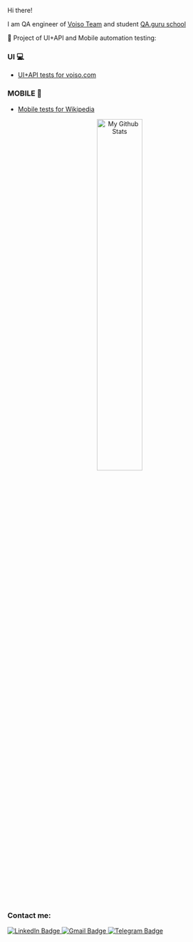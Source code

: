 Hi there!


I am QA engineer of [Voiso Team](https://voiso.com/) and student [QA.guru school](https://qa.guru/)

:notebook:	Project of UI+API and Mobile automation testing:

### UI :computer: 
- [UI+API tests for voiso.com]([https://github.com/Kashtos90/plarium_web](https://github.com/0yanna/qaguru_diploma))

### MOBILE :iphone:
- [Mobile tests for Wikipedia]([https://github.com/Kashtos90/mobile-tests/tree/22hw](https://github.com/0yanna/qaguru_diploma_mobile))
  

<p align="center">
<a><img width="45%"   alt="My Github Stats" src="https://github-readme-stats.vercel.app/api?username=0yanna&show_icons=true&line_height=20&icon_color=1CC074&include_all_commits=true&theme=buefy&hide_border=true"/></a>

### Contact me: 
<div id="badges">
  <a href="https://www.linkedin.com/in/yannaosodoeva/">
    <img src="images/LinkedIn.svg" alt="LinkedIn Badge"/>
  </a>
  <a href="mailto:yannaosodoeva@outlook.com">
    <img src="images/Gmail.svg" alt="Gmail Badge"/>
  </a>
  <a href="https://t.me/yanna_o">
    <img src="images/Telegram.svg" alt="Telegram Badge"/>
  </a>
</div>
  
